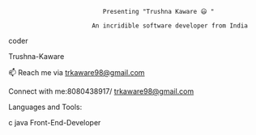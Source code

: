                               Presenting "Trushna Kaware 😃 "

                           An incridible software developer from India
coder

Trushna-Kaware

📫 Reach me via trkaware98@gmail.com


Connect with me:8080438917/
trkaware98@gmail.com



Languages and Tools:

c java Front-End-Developer
